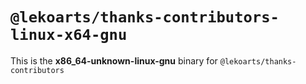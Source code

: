 # `@lekoarts/thanks-contributors-linux-x64-gnu`

This is the **x86_64-unknown-linux-gnu** binary for `@lekoarts/thanks-contributors`
